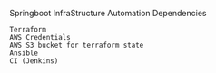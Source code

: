 Springboot InfraStructure Automation
Dependencies

    Terraform
    AWS Credentials
    AWS S3 bucket for terraform state
    Ansible
    CI (Jenkins)

